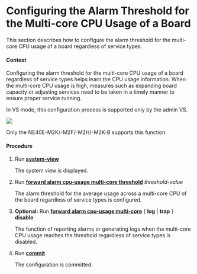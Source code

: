 Configuring the Alarm Threshold for the Multi-core CPU Usage of a Board
=======================================================================

This section describes how to configure the alarm threshold for the multi-core CPU usage of a board regardless of service types.

#### Context

Configuring the alarm threshold for the multi-core CPU usage of a board regardless of service types helps learn the CPU usage information. When the multi-core CPU usage is high, measures such as expanding board capacity or adjusting services need to be taken in a timely manner to ensure proper service running.

In VS mode, this configuration process is supported only by the admin VS.

![](../../../../public_sys-resources/note_3.0-en-us.png) 

Only the NE40E-M2K/-M2F/-M2H/-M2K-B supports this function.



#### Procedure

1. Run [**system-view**](cmdqueryname=system-view)
   
   
   
   The system view is displayed.
2. Run [**forward alarm cpu-usage multi-core threshold**](cmdqueryname=forward+alarm+cpu-usage+multi-core+threshold) *threshold-value*
   
   
   
   The alarm threshold for the average usage across a multi-core CPU of the board regardless of service types is configured.
3. **Optional:** Run [**forward alarm cpu-usage multi-core**](cmdqueryname=forward+alarm+cpu-usage+multi-core) { **log** | **trap** } **disable**
   
   
   
   The function of reporting alarms or generating logs when the multi-core CPU usage reaches the threshold regardless of service types is disabled.
4. Run [**commit**](cmdqueryname=commit)
   
   
   
   The configuration is committed.